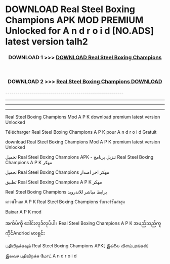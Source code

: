 # DOWNLOAD Real Steel Boxing Champions  APK MOD PREMIUM Unlocked for A n d r o i d [NO.ADS] latest version talh2 



<div align="center">

<h3>DOWNLOAD 1 >>> <a href="https://getmod2.web.app/?judul=Real Steel Boxing Champions ">DOWNLOAD Real Steel Boxing Champions </a></h3><br>

<h3>DOWNLOAD 2 >>> <a href="https://getmod2.web.app/?judul=Real Steel Boxing Champions ">Real Steel Boxing Champions  DOWNLOAD </a></h3>

</div>
----------------------------------------------------------

----------------------------------------------------------

----------------------------------------------------------

----------------------------------------------------------

Real Steel Boxing Champions  Mod A P K download premium latest version Unlocked

Télécharger Real Steel Boxing Champions  A P K pour A n d r o i d Gratuit

download Real Steel Boxing Champions  Mod A P K premium latest version Unlocked

تحميل Real Steel Boxing Champions  APK - تنزيل برنامج Real Steel Boxing Champions  A P K مهكر

تحميل Real Steel Boxing Champions  مهكر اخر اصدار

تطبيق Real Steel Boxing Champions  A P K مهكر

Real Steel Boxing Champions  برابط مباشر للاندرويد

ดาวน์โหลด A P K Real Steel Boxing Champions  รับเวอร์ชันล่าสุด

Baixar A P K mod

အက်ပ်ကို ဒေါင်းလုဒ်လုပ်ပါ။ Real Steel Boxing Champions  A P K အမည်သည်ကူကိုင်Andriod ဗားရှင်း

பதிவிறக்கவும் Real Steel Boxing Champions  APK[ இல்லை விளம்பரங்கள்] 
 
இலவச பதிவிறக்க மோட் A n d r o i d



